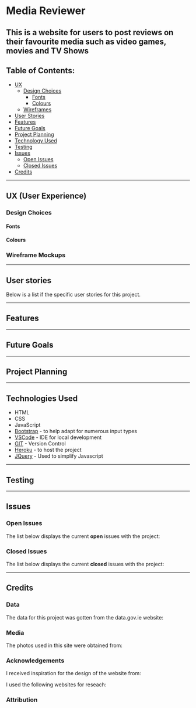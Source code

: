 # Media Reviewer

This is a website for users to post reviews on their favourite media such as video games, movies and TV Shows
---

## Table of Contents:

* [UX](#ux-user-experience)
    * [Design Choices](#design-choices)
        * [Fonts](#fonts)
        * [Colours](#colours)
    * [Wireframes](#wireframe-mockups)
* [User Stories](#user-stories)
* [Features](#features)
* [Future Goals](#future-goals)
* [Project Planning](#project-planning)
* [Technology Used](#technologies-used)
* [Testing](#testing)
* [Issues](#issues)
    * [Open Issues](#open-issues)
    * [Closed Issues](#closed-issues)
* [Credits](#credits)

---

## UX (User Experience)


### Design Choices

#### Fonts


#### Colours


### Wireframe Mockups


---

## User stories
Below is a list if the specific user stories for this project.


---

## Features


---

## Future Goals


---

## Project Planning

---

## Technologies Used

* HTML 
* CSS 
* JavaScript 
* [Bootstrap](https://getbootstrap.com/) - to help adapt for numerous input types
* [VSCode](https://code.visualstudio.com/) - IDE for local development
* [GIT](https://git-scm.com/) - Version Control
* [Heroku](https://heroku.com) - to host the project
* [JQuery](https://jquery.com) - Used to simplify Javascript

---


## Testing

---

## Issues

### Open Issues
The list below displays the current **open** issues with the project:

### Closed Issues

The list below displays the current **closed** issues with the project:
 
---

## Credits

### Data
The data for this project was gotten from the data.gov.ie website:


### Media
The photos used in this site were obtained from:

### Acknowledgements
I received inspiration for the design of the website from:


I used the following websites for reseach:


### Attribution

